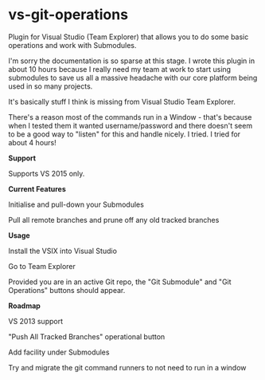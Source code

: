 # vs-git-operations
Plugin for Visual Studio (Team Explorer) that allows you to do some basic operations and work with Submodules.

I'm sorry the documentation is so sparse at this stage. I wrote this plugin in about 10 hours because I really need my team at work to start using submodules to save us all a massive headache with our core platform being used in so many projects.

It's basically stuff I think is missing from Visual Studio Team Explorer.

There's a reason most of the commands run in a Window - that's because when I tested them it wanted username/password and there doesn't seem to be a good way to "listen" for this and handle nicely. I tried. I tried for about 4 hours!

<b>Support</b>

Supports VS 2015 only.

<b>Current Features</b>

Initialise and pull-down your Submodules

Pull all remote branches and prune off any old tracked branches

<b>Usage</b>

Install the VSIX into Visual Studio

Go to Team Explorer

Provided you are in an active Git repo, the "Git Submodule" and "Git Operations" buttons should appear.

<b>Roadmap</b>

VS 2013 support

"Push All Tracked Branches" operational button

Add facility under Submodules

Try and migrate the git command runners to not need to run in a window
